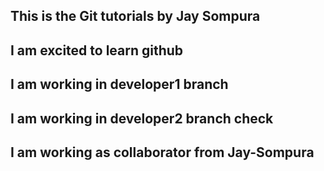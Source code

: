 ## This is the Git tutorials by Jay Sompura
## I am excited to learn github
## I am working in developer1 branch 
## I am working in developer2 branch  check
## I am working as collaborator from Jay-Sompura